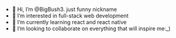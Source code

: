 - 👋 Hi, I’m @BigBush3. just funny nickname
- 👀 I’m interested in full-stack web development
- 🌱 I’m currently learning react and react native
- 💞️ I’m looking to collaborate on everything that will inspire me:_)

<!---
BigBush3/BigBush3 is a ✨ special ✨ repository because its `README.md` (this file) appears on your GitHub profile.
You can click the Preview link to take a look at your changes.
--->
